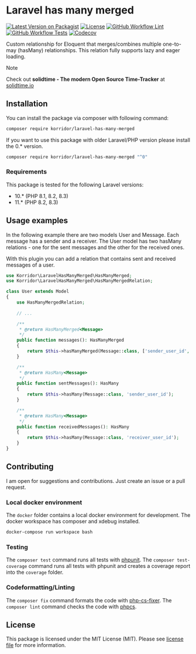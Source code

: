 # Laravel has many merged

[![Latest Version on Packagist](https://img.shields.io/packagist/v/korridor/laravel-has-many-merged?style=flat-square)](https://packagist.org/packages/korridor/laravel-has-many-merged)
[![License](https://img.shields.io/packagist/l/korridor/laravel-has-many-merged?style=flat-square)](license.md)
[![GitHub Workflow Lint](https://img.shields.io/github/actions/workflow/status/korridor/laravel-has-many-merged/lint.yml?label=lint&style=flat-square)](https://github.com/korridor/laravel-has-many-merged/actions/workflows/lint.yml)
[![GitHub Workflow Tests](https://img.shields.io/github/actions/workflow/status/korridor/laravel-has-many-merged/unittests.yml?label=tests&style=flat-square)](https://github.com/korridor/laravel-has-many-merged/actions/workflows/unittests.yml)
[![Codecov](https://img.shields.io/codecov/c/github/korridor/laravel-has-many-merged?style=flat-square)](https://codecov.io/gh/korridor/laravel-has-many-merged)

Custom relationship for Eloquent that merges/combines multiple one-to-may (hasMany) relationships.
This relation fully supports lazy and eager loading.

> [!NOTE]
> Check out **solidtime - The modern Open Source Time-Tracker** at [solidtime.io](https://www.solidtime.io)

## Installation

You can install the package via composer with following command:

```bash
composer require korridor/laravel-has-many-merged
```

If you want to use this package with older Laravel/PHP version please install the 0.* version.

```bash
composer require korridor/laravel-has-many-merged "^0"
```

### Requirements

This package is tested for the following Laravel versions:

- 10.* (PHP 8.1, 8.2, 8.3)
- 11.* (PHP 8.2, 8.3)

## Usage examples

In the following example there are two models User and Message.
Each message has a sender and a receiver.
The User model has two hasMany relations - one for the sent messages and the other for the received ones.

With this plugin you can add a relation that contains sent and received messages of a user.

```php
use Korridor\LaravelHasManyMerged\HasManyMerged;
use Korridor\LaravelHasManyMerged\HasManyMergedRelation;

class User extends Model
{
    use HasManyMergedRelation;
    
    // ...

    /**
     * @return HasManyMerged<Message>
     */
    public function messages(): HasManyMerged
    {
        return $this->hasManyMerged(Message::class, ['sender_user_id', 'receiver_user_id']);
    }

    /**
     * @return HasMany<Message>
     */
    public function sentMessages(): HasMany
    {
        return $this->hasMany(Message::class, 'sender_user_id');
    }

    /**
     * @return HasMany<Message>
     */
    public function receivedMessages(): HasMany
    {
        return $this->hasMany(Message::class, 'receiver_user_id');
    }
}
```

## Contributing

I am open for suggestions and contributions. Just create an issue or a pull request.

### Local docker environment

The `docker` folder contains a local docker environment for development.
The docker workspace has composer and xdebug installed.

```bash
docker-compose run workspace bash
```

### Testing

The `composer test` command runs all tests with [phpunit](https://phpunit.de/).
The `composer test-coverage` command runs all tests with phpunit and creates a coverage report into the `coverage` folder.

### Codeformatting/Linting

The `composer fix` command formats the code with [php-cs-fixer](https://github.com/FriendsOfPHP/PHP-CS-Fixer).
The `composer lint` command checks the code with [phpcs](https://github.com/squizlabs/PHP_CodeSniffer).

## License

This package is licensed under the MIT License (MIT). Please see [license file](license.md) for more information.
